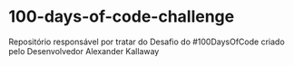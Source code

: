 # 100-days-of-code-challenge
Repositório responsável por tratar do Desafio do #100DaysOfCode criado pelo Desenvolvedor Alexander Kallaway

